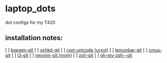 # laptop_dots
dot configs for my T420

## installation notes:
[ ] <a href="https://aur.archlinux.org/packages/bspwm-git/">bspwm-git</a>
[ ] <a href="https://aur.archlinux.org/packages/sxhkd-git/">sxhkd-git</a>
[ ] <a href="https://wiki.archlinux.org/index.php/rxvt-unicode">rxvt-unicode (urxvt)</a>
[ ] <a href="https://aur.archlinux.org/packages/lemonbar-git/">lemonbar-git</a>
[ ] <a href="https://aur.archlinux.org/packages/cmus-git/">cmus-git</a>
[ ] <a href="https://aur.archlinux.org/packages/i3-git/">i3-git</a>
[ ] <a href="https://aur.archlinux.org/packages/neovim-git/">neovim-git (nvim)</a>
[ ] <a href="https://aur.archlinux.org/packages/zsh-git/">zsh-git</a>
[ ] <a href="https://aur.archlinux.org/packages/oh-my-zsh-git/">oh-my-zsh--git</a>


